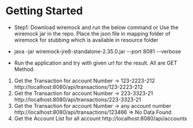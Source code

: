 # Getting Started

* Step1:
  Download wiremock and run the below command  or Use the wiremock jar in the repo. 
  Place the  json file in mapping folder of wiremock for stubbing which is available in resource folder
* java -jar wiremock-jre8-standalone-2.35.0.jar --port 8081 --verbose

* Run the application and try with given url for the result. All are GET Method.
1. Get the Transaction for account Number -> 123-2223-212
      http://localhost:8080/api/transactions/123-2223-212
2. Get the Transaction for account Number -> 223-3323-21
      http://localhost:8080/api/transactions/223-3323-21
3. Get the Transaction for account Number -> any account number
      http://localhost:8080/api/transactions/123466 => No Data Found
4. Get the Account List for all account
      http://localhost:8080/api/accounts


